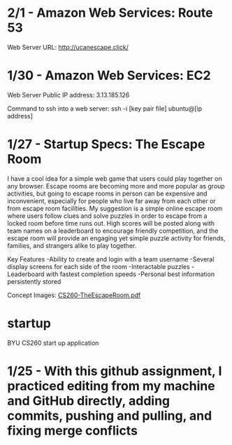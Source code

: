 # 2/1 - Amazon Web Services: Route 53

Web Server URL: http://ucanescape.click/

# 1/30 - Amazon Web Services: EC2

Web Server Public IP address: 3.13.185.126

Command to ssh into a web server: ssh -i [key pair file] ubuntu@[ip address]

# 1/27 - Startup Specs: The Escape Room

I have a cool idea for a simple web game that users could play together on any browser. Escape rooms are becoming more and more popular as group activities, but going to escape rooms in person can be expensive and inconvenient, especially for people who live far away from each other or from escape room facilities. My suggestion is a simple online escape room where users follow clues and solve puzzles in order to escape from a locked room before time runs out. High scores will be posted along with team names on a leaderboard to encourage friendly competition, and the escape room will provide an engaging yet simple puzzle activity for friends, families, and strangers alike to play together. 

Key Features
-Ability to create and login with a team username
-Several display screens for each side of the room
-Interactable puzzles
-Leaderboard with fastest completion speeds 
-Personal best information persistently stored

Concept Images:
[CS260-TheEscapeRoom.pdf](https://github.com/SBuss225/startup/files/10526145/CS260-TheEscapeRoom.pdf)

# startup
BYU CS260 start up application

# 1/25 - With this github assignment, I practiced editing from my machine and GitHub directly, adding commits, pushing and pulling, and fixing merge conflicts

